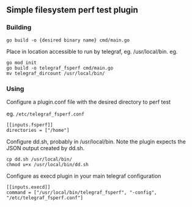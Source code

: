 ## Simple filesystem perf test plugin

### Building
`go build -o {desired binary name} cmd/main.go`

Place in location accessible to run by telegraf, eg. /usr/local/bin.
eg.

```
go mod init
go build -o telegraf_fsperf cmd/main.go
mv telegraf_dircount /usr/local/bin/
```



### Using
Configure a plugin.conf file with the desired directory to perf test

eg. `/etc/telegraf_fsperf.conf`
```
[[inputs.fsperf]]
directories = ["/home"]
```

Configure dd.sh, probably in /usr/local/bin. Note the plugin expects the JSON
output created by dd.sh.
```
cp dd.sh /usr/local/bin/
chmod u+x /usr/local/bin/dd.sh
```


Configure as execd plugin in your main telegraf configuration
```
[[inputs.execd]]
command = ["/usr/local/bin/telegraf_fsperf", "-config", "/etc/telegraf_fsperf.conf"]
```

